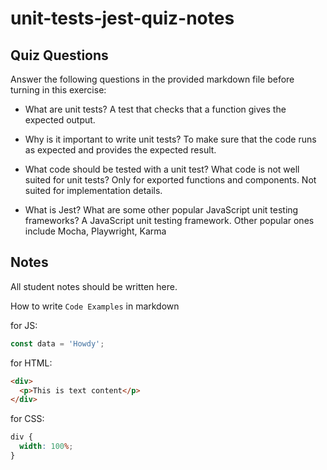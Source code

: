 # unit-tests-jest-quiz-notes

## Quiz Questions

Answer the following questions in the provided markdown file before turning in this exercise:

- What are unit tests?
  A test that checks that a function gives the expected output.

- Why is it important to write unit tests?
  To make sure that the code runs as expected and provides the expected result.

- What code should be tested with a unit test? What code is not well suited for unit tests?
  Only for exported functions and components. Not suited for implementation details.

- What is Jest? What are some other popular JavaScript unit testing frameworks?
  A JavaScript unit testing framework. Other popular ones include Mocha, Playwright, Karma

## Notes

All student notes should be written here.

How to write `Code Examples` in markdown

for JS:

```js
const data = 'Howdy';
```

for HTML:

```html
<div>
  <p>This is text content</p>
</div>
```

for CSS:

```css
div {
  width: 100%;
}
```
